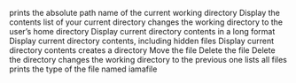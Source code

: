 prints the absolute path name of the current working directory
Display the contents list of your current directory
changes the working directory to the user’s home directory
Display current directory contents in a long format
Display current directory contents, including hidden files
Display current directory contents
creates a directory 
Move the file
Delete the file
Delete the directory
changes the working directory to the previous one
lists all files 
prints the type of the file named iamafile
